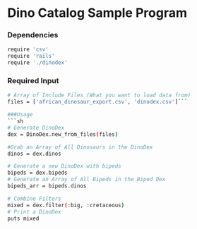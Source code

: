 # Dino Catalog Sample Program

### Dependencies
```sh
require 'csv'
require 'rails'
require './dinodex'
```

### Required Input
```sh
# Array of Include Files (What you want to load data from)
files = ['african_dinosaur_export.csv', 'dinodex.csv']```

###Usage
```sh
# Generate DinoDex
dex = DinoDex.new_from_files(files)

#Grab an Array of All Dinosaurs in the DinoDex
dinos = dex.dinos

# Generate a new DinoDex with bipeds
bipeds = dex.bipeds
# Generate an Array of All Bipeds in the Biped Dex
bipeds_arr = bipeds.dinos

# Combine Filters
mixed = dex.filter(:big, :cretaceous)
# Print a DinoDex
puts mixed
```
